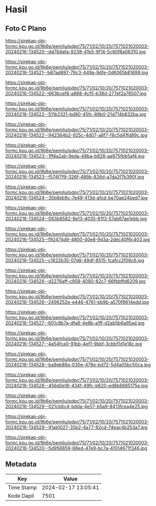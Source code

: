 # Hasil

## Foto C Plano

https://sirekap-obj-formc.kpu.go.id/9b6e/pemilu/pdpr/75/71/02/10/20/7571021020003-20240216-134520--dd784afa-9238-41b5-9f14-5c60f8a06310.jpg

https://sirekap-obj-formc.kpu.go.id/9b6e/pemilu/pdpr/75/71/02/10/20/7571021020003-20240216-134521--b87ad897-79c3-449a-9dfe-0d6065b81699.jpg

https://sirekap-obj-formc.kpu.go.id/9b6e/pemilu/pdpr/75/71/02/10/20/7571021020003-20240216-134522--663bcef8-a888-4cf5-b38d-277ef2a76507.jpg

https://sirekap-obj-formc.kpu.go.id/9b6e/pemilu/pdpr/75/71/02/10/20/7571021020003-20240216-134522--511b2321-bd90-45fc-89b0-21d714b632ba.jpg

https://sirekap-obj-formc.kpu.go.id/9b6e/pemilu/pdpr/75/71/02/10/20/7571021020003-20240216-134522--942364b2-925c-4d07-a8f7-f8c5d41fd89c.jpg

https://sirekap-obj-formc.kpu.go.id/9b6e/pemilu/pdpr/75/71/02/10/20/7571021020003-20240216-134523--1ff4a2ab-9eda-48ba-b828-aa675fbb5af4.jpg

https://sirekap-obj-formc.kpu.go.id/9b6e/pemilu/pdpr/75/71/02/10/20/7571021020003-20240216-134523--f574f7f9-326f-489b-826d-a7da2f7b390f.jpg

https://sirekap-obj-formc.kpu.go.id/9b6e/pemilu/pdpr/75/71/02/10/20/7571021020003-20240216-134524--35b8eb9c-7e49-413d-afcd-be70ae24bed7.jpg

https://sirekap-obj-formc.kpu.go.id/9b6e/pemilu/pdpr/75/71/02/10/20/7571021020003-20240216-134524--063b8582-9e13-4035-81f3-57ab67ae1ebb.jpg

https://sirekap-obj-formc.kpu.go.id/9b6e/pemilu/pdpr/75/71/02/10/20/7571021020003-20240216-134525--f92474d9-4800-40e8-9d3a-2dec40f6c403.jpg

https://sirekap-obj-formc.kpu.go.id/9b6e/pemilu/pdpr/75/71/02/10/20/7571021020003-20240216-134525--c1822b35-07d8-49df-8515-1cafcc2f06c6.jpg

https://sirekap-obj-formc.kpu.go.id/9b6e/pemilu/pdpr/75/71/02/10/20/7571021020003-20240216-134526--d2276aff-c958-4080-82c7-66fbbffd6209.jpg

https://sirekap-obj-formc.kpu.go.id/9b6e/pemilu/pdpr/75/71/02/10/20/7571021020003-20240216-134526--2496252e-e446-4761-bb9b-a570f8614edd.jpg

https://sirekap-obj-formc.kpu.go.id/9b6e/pemilu/pdpr/75/71/02/10/20/7571021020003-20240216-134527--601c8b7a-dfa8-4e8b-a1ff-d2ab5b6a95ad.jpg

https://sirekap-obj-formc.kpu.go.id/9b6e/pemilu/pdpr/75/71/02/10/20/7571021020003-20240216-134527--4a54fca0-91bb-4ef1-9bbf-3cbbf1d1e18c.jpg

https://sirekap-obj-formc.kpu.go.id/9b6e/pemilu/pdpr/75/71/02/10/20/7571021020003-20240216-134528--ba9eb89a-030e-478e-bd72-5d4a05bc50ca.jpg

https://sirekap-obj-formc.kpu.go.id/9b6e/pemilu/pdpr/75/71/02/10/20/7571021020003-20240216-134528--456d0e16-434f-49fc-b620-ed8b8885175e.jpg

https://sirekap-obj-formc.kpu.go.id/9b6e/pemilu/pdpr/75/71/02/10/20/7571021020003-20240216-134529--021cb6c4-bdda-4e57-b5a9-8413fcea4e25.jpg

https://sirekap-obj-formc.kpu.go.id/9b6e/pemilu/pdpr/75/71/02/10/20/7571021020003-20240216-134529--91ab1027-35b2-4a77-92cd-74eac4b253a7.jpg

https://sirekap-obj-formc.kpu.go.id/9b6e/pemilu/pdpr/75/71/02/10/20/7571021020003-20240216-134520--5d956659-88ed-47e9-bc7a-41014671f346.jpg


## Metadata

| Key        | Value               |
| ---------- | ------------------- |
| Time Stamp | 2024-02-17 13:05:41 |
| Kode Dapil | 7501                |



